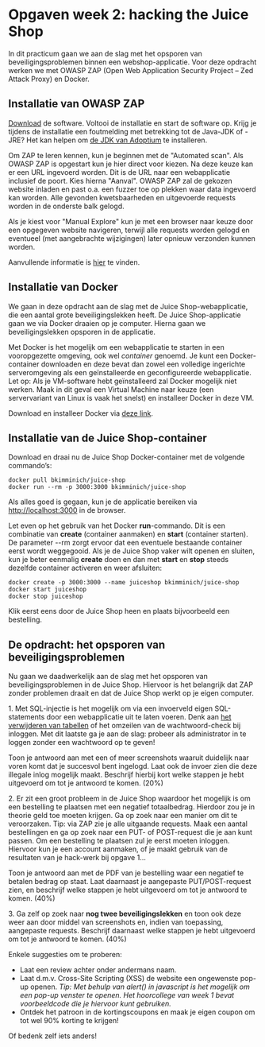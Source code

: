 # Opgaven week 2: hacking the Juice Shop
In dit practicum gaan we aan de slag met het opsporen van beveiligingsproblemen binnen een webshop-applicatie. Voor deze opdracht werken we met OWASP ZAP (Open Web Application Security Project – Zed Attack Proxy) en Docker.

## Installatie van OWASP ZAP
[Download](https://www.zaproxy.org/download/) de software. Voltooi de installatie en start de software op. Krijg je tijdens de installatie een foutmelding met betrekking tot de Java-JDK of -JRE? Het kan helpen om [de JDK van Adoptium](https://adoptium.net/) te installeren.

Om ZAP te leren kennen, kun je beginnen met de "Automated scan". Als OWASP ZAP is opgestart kun je hier direct voor kiezen. Na deze keuze kan er een URL ingevoerd worden. Dit is de URL naar een webapplicatie inclusief de poort. Kies hierna "Aanval". OWASP ZAP zal de gekozen website inladen en past o.a. een fuzzer toe op plekken waar data ingevoerd kan worden. Alle gevonden kwetsbaarheden en uitgevoerde requests worden in de onderste balk gelogd.

Als je kiest voor "Manual Explore" kun je met een browser naar keuze door een opgegeven website navigeren, terwijl alle requests worden gelogd en eventueel (met aangebrachte wijzigingen) later opnieuw verzonden kunnen worden.
 
Aanvullende informatie is [hier](https://www.zaproxy.org/getting-started/) te vinden.

## Installatie van Docker
We gaan in deze opdracht aan de slag met de Juice Shop-webapplicatie, die een aantal grote beveiligingslekken heeft. De Juice Shop-applicatie gaan we via Docker draaien op je computer. Hierna gaan we beveiligingslekken opsporen in de applicatie.

Met Docker is het mogelijk om een webapplicatie te starten in een vooropgezette omgeving, ook wel *container* genoemd. Je kunt een Docker-container downloaden en deze bevat dan zowel een volledige ingerichte serveromgeving als een geïnstalleerde en geconfigureerde webapplicatie. Let op: Als je VM-software hebt geïnstalleerd zal Docker mogelijk niet werken. Maak in dit geval een Virtual Machine naar keuze (een servervariant van Linux is vaak het snelst) en installeer Docker in deze VM.

Download en installeer Docker via [deze link](https://docs.docker.com/get-docker/).

## Installatie van de Juice Shop-container
Download en draai nu de Juice Shop Docker-container met de volgende commando’s:
```
docker pull bkimminich/juice-shop
docker run --rm -p 3000:3000 bkimminich/juice-shop
```

Als alles goed is gegaan, kun je de applicatie bereiken via [http://localhost:3000](http://localhost:3000) in de browser.

Let even op het gebruik van het Docker **run**-commando. Dit is een combinatie van **create** (container aanmaken) en **start** (container starten). De parameter --rm zorgt ervoor dat een eventuele bestaande container eerst wordt weggegooid. Als je de Juice Shop vaker wilt openen en sluiten, kun je beter eenmalig **create** doen en dan met **start** en **stop** steeds dezelfde container activeren en weer afsluiten:
```
docker create -p 3000:3000 --name juiceshop bkimminich/juice-shop
docker start juiceshop
docker stop juiceshop
```

Klik eerst eens door de Juice Shop heen en plaats bijvoorbeeld een bestelling.
  
## De opdracht: het opsporen van beveiligingsproblemen
Nu gaan we daadwerkelijk aan de slag met het opsporen van beveiligingsproblemen in de Juice Shop. Hiervoor is het belangrijk dat ZAP zonder problemen draait en dat de Juice Shop werkt op je eigen computer.

1\. Met SQL-injectie is het mogelijk om via een invoerveld eigen SQL-statements door een webapplicatie uit te laten voeren. Denk aan [het verwijderen van tabellen](https://xkcd.com/327/) of het omzeilen van de wachtwoord-check bij inloggen. Met dit laatste ga je aan de slag: probeer als administrator in te loggen zonder een wachtwoord op te geven!

Toon je antwoord aan met een of meer screenshots waaruit duidelijk naar voren komt dat je succesvol bent ingelogd. Laat ook de invoer zien die deze illegale inlog mogelijk maakt. Beschrijf hierbij kort welke stappen je hebt uitgevoerd om tot je antwoord te komen. (20%)

2\. Er zit een groot probleem in de Juice Shop waardoor het mogelijk is om een bestelling te plaatsen met een negatief totaalbedrag. Hierdoor zou je in theorie geld toe moeten krijgen. Ga op zoek naar een manier om dit te veroorzaken. Tip: via ZAP zie je alle uitgaande requests. Maak een aantal bestellingen en ga op zoek naar een PUT- of POST-request die je aan kunt passen. Om een bestelling te plaatsen zul je eerst moeten inloggen. Hiervoor kun je een account aanmaken, of je maakt gebruik van de resultaten van je hack-werk bij opgave 1...

Toon je antwoord aan met de PDF van je bestelling waar een negatief te betalen bedrag op staat. Laat daarnaast je aangepaste PUT/POST-request zien, en beschrijf welke stappen je hebt uitgevoerd om tot je antwoord te komen. (40%)

3\. Ga zelf op zoek naar **nog twee beveiligingslekken** en toon ook deze weer aan door middel van screenshots en, indien van toepassing, aangepaste requests. Beschrijf daarnaast welke stappen je hebt uitgevoerd om tot je antwoord te komen. (40%)

Enkele suggesties om te proberen:

* Laat een review achter onder andermans naam.
* Laat d.m.v. Cross-Site Scripting (XSS) de website een ongewenste pop-up openen. *Tip: Met behulp van alert() in javascript is het mogelijk om een pop-up venster te openen. Het hoorcollege van week 1 bevat voorbeeldcode die je hiervoor kunt gebruiken.*
* Ontdek het patroon in de kortingscoupons en maak je eigen coupon om tot wel 90% korting te krijgen!

Of bedenk zelf iets anders!